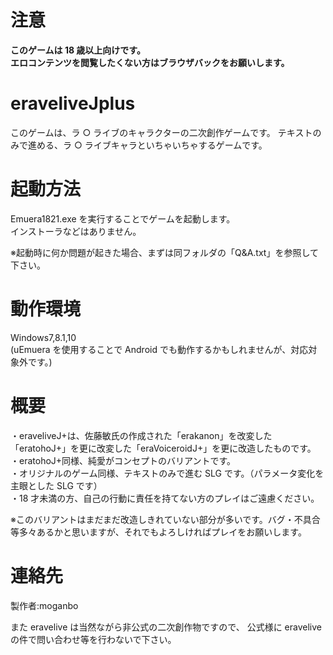﻿# 注意

**このゲームは 18 歳以上向けです。**  
**エロコンテンツを閲覧したくない方はブラウザバックをお願いします。**

# eraveliveJplus

このゲームは、ラ ○ ライブのキャラクターの二次創作ゲームです。
テキストのみで進める、ラ ○ ライブキャラといちゃいちゃするゲームです。

<!-- 現状ダウンロードリンクがないためコメントアウト
# ダウンロード
以下のURLから最新バージョンをダウンロードしてください。
https://github.com/average34/eraVoiceroidJplus/releases
-->

# 起動方法

Emuera1821.exe を実行することでゲームを起動します。  
インストーラなどはありません。

※起動時に何か問題が起きた場合、まずは同フォルダの「Q&A.txt」を参照して下さい。

# 動作環境

Windows7,8.1,10  
(uEmuera を使用することで Android でも動作するかもしれませんが、対応対象外です。)

# 概要

・eraveliveJ+は、佐藤敏氏の作成された「erakanon」を改変した「eratohoJ+」を更に改変した「eraVoiceroidJ+」を更に改造したものです。  
・eratohoJ+同様、純愛がコンセプトのバリアントです。  
・オリジナルのゲーム同様、テキストのみで進む SLG です。（パラメータ変化を主眼とした SLG です）  
・18 才未満の方、自己の行動に責任を持てない方のプレイはご遠慮ください。

※このバリアントはまだまだ改造しきれていない部分が多いです。バグ・不具合等多々あるかと思いますが、それでもよろしければプレイをお願いします。

# 連絡先

製作者:moganbo

また eravelive は当然ながら非公式の二次創作物ですので、
公式様に eravelive の件で問い合わせ等を行わないで下さい。
